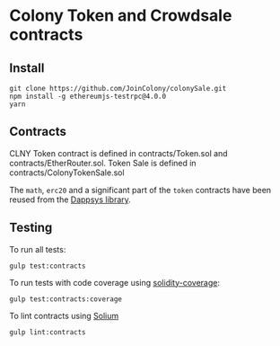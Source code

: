 # Colony Token and Crowdsale contracts
## Install

```
git clone https://github.com/JoinColony/colonySale.git
npm install -g ethereumjs-testrpc@4.0.0
yarn
```

## Contracts

CLNY Token contract is defined in contracts/Token.sol and contracts/EtherRouter.sol. 
Token Sale is defined in contracts/ColonyTokenSale.sol

The `math`, `erc20` and a significant part of the `token` contracts have been reused from the [Dappsys library](https://github.com/dapphub/dappsys).

## Testing

To run all tests:
```
gulp test:contracts
```
To run tests with code coverage using [solidity-coverage](https://github.com/sc-forks/solidity-coverage):
```
gulp test:contracts:coverage
```
To lint contracts using [Solium](https://github.com/duaraghav8/Solium)
```
gulp lint:contracts
```
